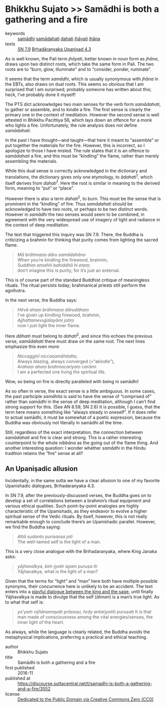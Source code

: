 # Bhikkhu Sujato >> Samādhi is both a gathering and a fire

<dl class='metadata'>
<dt id='keywords'>keywords</dt>
	<dd property='dc:subject'>
		<a  target='_blank' rel='noopener' href='https://suttacentral.net/define/samādhi'>samādhi</a>
		<a  target='_blank' rel='noopener' href='https://suttacentral.net/define/samādahati'>samādahati</a>
		<a  target='_blank' rel='noopener' href='https://suttacentral.net/define/dahati'>dahati</a>
		<a  target='_blank' rel='noopener' href='https://suttacentral.net/define/jhāyati'>jhāyati</a>
		<a  target='_blank' rel='noopener' href='https://suttacentral.net/define/jhāna'>jhāna</a>
	</dd>
<dt id='uid_sutta'>texts</dt>
	<dd property='dc:identifier'>
		<a  target='_blank' rel='noopener' href='https://suttacentral.net/sn7.9'>SN 7.9</a>
		<a  target='_blank' rel='noopener' href='https://www.sacred-texts.com/hin/sbe15/sbe15075.htm'>Bṛhadāraṇyaka Upaniṣad 4.3</a>
	</dd>
</dl>

As is well known, the Pali term *jhāyati*, better known in noun form as *jhāna*, draws upon two distinct roots, which take the same form in Pali. The two roots are to “burn, glow, illuminate” and to “consider, ponder, ruminate”. 

It seems that the term *samādhi*, which is usually synonymous with *jhāna* in the EBTs, also draws on dual roots. This seems so obvious that I am surprised that I am surprised; probably someone has written about this; heck, I’ve probably done it myself!

The PTS dict acknowledges two main senses for the verb form *samādahati*, to gather or assemble, and to kindle a fire. The first sense is clearly the primary one in the context of meditation. However the second sense is well attested in Bhikkhu Pacittiya 56, which lays down an offence for a monk who lights a fire. Unfortunately, the rule analysis does not define *samādahati*. 

In the past I have thought—and taught—that here it meant to “assemble” or put together the materials for the fire. However, this is incorrect, so I apologize to those I have misled. The rule states that it is an offence to *samādahati* a fire, and this must be “kindling” the flame, rather than merely assembling the materials. 

While this dual sense is correctly acknowledged in the dictionary and translations, the dictionary gives only one etymology, to *ādahati*<sup>1</sup>, which itself derives from *dahati*<sup>1</sup>. Here the root is similar in meaning to the derived form, meaning to “put” or “place”. 

However there is also a term *dahati*<sup>2</sup>, to burn. This must be the sense that is prominent in the “kindling” of fire. Thus *samādahati* should be acknowledged to have two roots, or perhaps to be two distinct words. However in *samādhi* the two senses would seem to be combined, in agreement with the very widespread use of imagery of light and radiance in the context of deep meditation.

The text that triggered this inquiry was SN 7.9. There, the Buddha is criticizing a brahmin for thinking that purity comes from lighting the sacred flame. 

>*Mā brāhmaṇa dāru samādahāno*    
>When you’re kindling the firewood, brahmin,    
>*Suddhiṃ amaññi bahiddhā hi etaṃ;*    
>don’t imagine this is purity, for it’s just an external.

This is of course part of the standard Buddhist critique of meaningless rituals. The ritual persists today; brahmanical priests still perform the agnihotra.

In the next verse, the Buddha says:

>*Hitvā ahaṃ brāhmaṇa dārudāhaṃ*  
>I’ve given up kindling firewood, brahmin,  
>*Ajjhattamevujjalayāmi jotiṃ*  
>now I just light the inner flame.

Here *dāhaṁ* must belong to *dahati*<sup>2</sup>, and since this echoes the previous verse, *samādahati* there must draw on the same root. The next lines emphasize this even more:

>*Niccagginī niccasamāhitatto,*  
>Always blazing, always converged (=“akindle”),  
>*Arahaṃ ahaṃ brahmacariyaṃ carāmi.*  
>I am a perfected one living the spiritual life.    

Wow, so being on fire is directly paralleled with being in samādhi! 

As so often in verse, the exact sense is a little ambiguous. In some cases, the past participle *samāhita* is said to have the sense of “comprised of” rather than *samādhi* in the sense of deep meditation, although I can’t find strong support for this. (See AN 8.59, SN 2.6) It is possible, I guess, that the term here means something like “always steady in oneself”. If it does refer to actual samādhi, it must be somewhat of a poetic expression, because the Buddha was obviously not literally in samādhi all the time. 

Still, regardless of the exact interpretation, the connection between *samādahati* and fire is clear and strong. This is a rather interesting counterpoint to the whole *nibbāna* as the going out of the flame thing. And another interesting question: I wonder whether *samādhi* in the Hindu tradition retains the “fire” sense at all?

## An Upaniṣadic allusion

Incidentally, in the same sutta we have a clear allusion to one of my favorite Upanishadic dialogues, Brihadaranyaka 4.3. 

In SN 7.9, after the previously-discussed verses, the Buddha goes on to develop a set of correlations between a brahmin’s ritual equipment and various ethical qualities. Such point-by-point analogies are highly characteristic of the Upanishads, as they endeavor to evolve a higher spiritual sense of the Vedic rituals. By itself, however, this is not really remarkable enough to conclude there’s an Upanishadic parallel. However, we find the Buddha saying:

>*Attā sudanto purisassa joti*    
>The well-tamed self is the light of a man.

This is a very close analogue with the Brihadaranyaka, where King Janaka asks:

>*yājñavalkya, kiṁ-jyotir ayam puruṣa iti*    
>Yājñavalkya, what is the light of a man?

Given that the terms for “light” and “man” here both have multiple possible synonyms, their concurrence here is unlikely to be an accident. The text enters into a [playful dialogue between the king and the sage](https://books.google.com.tw/books?id=Lsp18ZvstrcC&pg=PA111&lpg=PA111&dq=yajnavalkya+fire+self&source=bl&ots=pmz8yxt6pD&sig=3D2OB7i9Y_PgvP-QHUtjJ8NjK3k&hl=en&sa=X&redir_esc=y#v=onepage&q&f=false), until finally Yājñavalkya is made to divulge that the self (*ātman*) is a man’s true light. As to what that self is:

>*yo’yaṁ vijñānamayaḥ prāṇeṣu, hṛdy antarjyotiḥ puruṣaḥ*
>It is that man made of consciousness among the vital energies/senses, the inner light of the heart.

As always, while the language is clearly related, the Buddha avoids the metaphysical implications, preferring a practical and ethical teaching.

<footer>
<dl class='metadata'>
<dt id='author'>author</dt>
	<dd property='dc:creator'>Bhikkhu Sujato</dd>
<dt id='title'>title</dt>
	<dd property='dc:title'>Samādhi is both a gathering and a fire
</dd>
<dt id='first_published_date'>first published</dt>
	<dd property='dc:date'>2016-11</dd>
<dt id='first_published_url'>published at</dt>
<dd property='dc:source'>
		<a  target='_blank' rel='noopener' href='https://discourse.suttacentral.net/t/samadhi-is-both-a-gathering-and-a-fire/3552'>https://discourse.suttacentral.net/t/samadhi-is-both-a-gathering-and-a-fire/3552</a>
</dd>
	<dt id='license'>license</dt>
	<dd property='dc:rights'>
		<a  target='_blank' rel='noopener' href='https://creativecommons.org/publicdomain/zero/1.0/legalcode'>Dedicated to the Public Domain via Creative Commons Zero (CC0)</a>
	</dd>
</dl>
</footer>